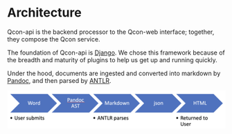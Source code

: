 # Architecture

Qcon-api is the backend processor to the Qcon-web interface; together, they compose the Qcon service.

The foundation of Qcon-api is [Django](https://www.djangoproject.com/). We chose this framework because of the breadth and maturity of plugins to help us get up and running quickly.

Under the hood, documents are ingested and converted into markdown by [Pandoc](https://pandoc.org/), and then parsed by [ANTLR](https://www.antlr.org/).

![format flow](assets/format-flow.png)